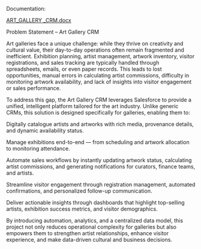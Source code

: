Documentation:

[ART_GALLERY _CRM.docx](https://github.com/user-attachments/files/22501813/ART_GALLERY._CRM.docx)

Problem Statement – Art Gallery CRM

Art galleries face a unique challenge: while they thrive on creativity and cultural value, their day-to-day operations often remain fragmented and inefficient. Exhibition planning, artist management, artwork inventory, visitor registrations, and sales tracking are typically handled through spreadsheets, emails, or even paper records. This leads to lost opportunities, manual errors in calculating artist commissions, difficulty in monitoring artwork availability, and lack of insights into visitor engagement or sales performance.

To address this gap, the Art Gallery CRM leverages Salesforce to provide a unified, intelligent platform tailored for the art industry. Unlike generic CRMs, this solution is designed specifically for galleries, enabling them to:

Digitally catalogue artists and artworks with rich media, provenance details, and dynamic availability status.

Manage exhibitions end-to-end — from scheduling and artwork allocation to monitoring attendance.

Automate sales workflows by instantly updating artwork status, calculating artist commissions, and generating notifications for curators, finance teams, and artists.

Streamline visitor engagement through registration management, automated confirmations, and personalized follow-up communication.

Deliver actionable insights through dashboards that highlight top-selling artists, exhibition success metrics, and visitor demographics.

By introducing automation, analytics, and a centralized data model, this project not only reduces operational complexity for galleries but also empowers them to strengthen artist relationships, enhance visitor experience, and make data-driven cultural and business decisions.
